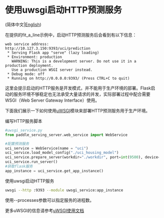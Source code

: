 # 使用uwsgi启动HTTP预测服务

(简体中文|[English](./UWSGI_DEPLOY.md))

在提供的fit_a_line示例中，启动HTTP预测服务后会看到有以下信息：

```shell
web service address:
http://10.127.3.150:9393/uci/prediction
 * Serving Flask app "serve" (lazy loading)
 * Environment: production
   WARNING: This is a development server. Do not use it in a production deployment.
   Use a production WSGI server instead.
 * Debug mode: off
 * Running on http://0.0.0.0:9393/ (Press CTRL+C to quit)
```

这里会提示启动的HTTP服务是开发模式，并不能用于生产环境的部署。Flask启动的服务环境不够稳定也无法承受大量请求的并发，实际部署过程中配合需要WSGI（Web Server Gateway Interface）使用。

下面我们展示一下如何使用[uWSGI](https://github.com/unbit/uwsgi)模块来部署HTTP预测服务用于生产环境。

编写HTTP服务脚本

```python
#uwsgi_service.py
from paddle_serving_server.web_service import WebService

#配置预测服务
uci_service = WebService(name = "uci")
uci_service.load_model_config("./uci_housing_model")
uci_service.prepare_server(workdir="./workdir", port=int(9500), device="cpu")
uci_service.run_server()
#获取flask服务
app_instance = uci_service.get_app_instance()
```

使用uwsgi启动HTTP服务

```bash
uwsgi --http :9393 --module uwsgi_service:app_instance
```

使用--processes参数可以指定服务的进程数。

更多uWSGI的信息请参考[uWSGI使用文档](https://uwsgi-docs.readthedocs.io/en/latest/)
